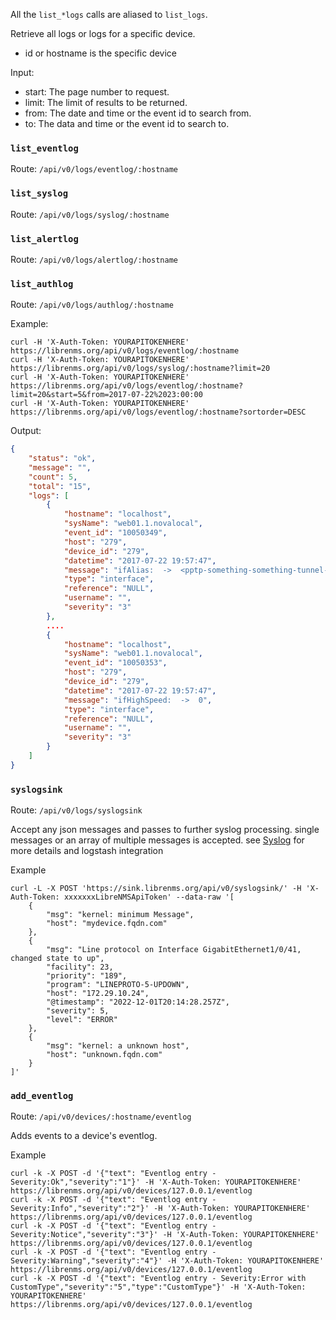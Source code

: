 All the `list_*logs` calls are aliased to `list_logs`.

Retrieve all logs or logs for a specific device.

- id or hostname is the specific device

Input:

- start: The page number to request.
- limit: The limit of results to be returned.
- from: The date and time or the event id to search from.
- to: The data and time or the event id to search to.

### `list_eventlog`

Route: `/api/v0/logs/eventlog/:hostname`

### `list_syslog`

Route: `/api/v0/logs/syslog/:hostname`

### `list_alertlog`

Route: `/api/v0/logs/alertlog/:hostname`

### `list_authlog`

Route: `/api/v0/logs/authlog/:hostname`

Example:

```curl
curl -H 'X-Auth-Token: YOURAPITOKENHERE' https://librenms.org/api/v0/logs/eventlog/:hostname
curl -H 'X-Auth-Token: YOURAPITOKENHERE' https://librenms.org/api/v0/logs/syslog/:hostname?limit=20
curl -H 'X-Auth-Token: YOURAPITOKENHERE' https://librenms.org/api/v0/logs/eventlog/:hostname?limit=20&start=5&from=2017-07-22%2023:00:00
curl -H 'X-Auth-Token: YOURAPITOKENHERE' https://librenms.org/api/v0/logs/eventlog/:hostname?sortorder=DESC
```

Output:

```json
{
    "status": "ok",
    "message": "",
    "count": 5,
    "total": "15",
    "logs": [
        {
            "hostname": "localhost",
            "sysName": "web01.1.novalocal",
            "event_id": "10050349",
            "host": "279",
            "device_id": "279",
            "datetime": "2017-07-22 19:57:47",
            "message": "ifAlias:  ->  <pptp-something-something-tunnel-something>",
            "type": "interface",
            "reference": "NULL",
            "username": "",
            "severity": "3"
        },
        ....
        {
            "hostname": "localhost",
            "sysName": "web01.1.novalocal",
            "event_id": "10050353",
            "host": "279",
            "device_id": "279",
            "datetime": "2017-07-22 19:57:47",
            "message": "ifHighSpeed:  ->  0",
            "type": "interface",
            "reference": "NULL",
            "username": "",
            "severity": "3"
        }
    ]
}
```

### `syslogsink`

Route: `/api/v0/logs/syslogsink`

Accept any json messages and passes to further syslog processing. single messages or an array of multiple messages is accepted. see [Syslog](../Extensions/Syslog.md) for more details and logstash integration


Example
```
curl -L -X POST 'https://sink.librenms.org/api/v0/syslogsink/' -H 'X-Auth-Token: xxxxxxxLibreNMSApiToken' --data-raw '[   
    {
        "msg": "kernel: minimum Message",
        "host": "mydevice.fqdn.com"
    },
    {
        "msg": "Line protocol on Interface GigabitEthernet1/0/41, changed state to up",
        "facility": 23,
        "priority": "189",
        "program": "LINEPROTO-5-UPDOWN",
        "host": "172.29.10.24",
        "@timestamp": "2022-12-01T20:14:28.257Z",
        "severity": 5,
        "level": "ERROR"
    },
    {
        "msg": "kernel: a unknown host",
        "host": "unknown.fqdn.com"
    }
]'
```
### `add_eventlog`

Route: `/api/v0/devices/:hostname/eventlog`

Adds events to a device's eventlog.

Example
```
curl -k -X POST -d '{"text": "Eventlog entry - Severity:Ok","severity":"1"}' -H 'X-Auth-Token: YOURAPITOKENHERE' https://librenms.org/api/v0/devices/127.0.0.1/eventlog
curl -k -X POST -d '{"text": "Eventlog entry - Severity:Info","severity":"2"}' -H 'X-Auth-Token: YOURAPITOKENHERE' https://librenms.org/api/v0/devices/127.0.0.1/eventlog
curl -k -X POST -d '{"text": "Eventlog entry - Severity:Notice","severity":"3"}' -H 'X-Auth-Token: YOURAPITOKENHERE' https://librenms.org/api/v0/devices/127.0.0.1/eventlog
curl -k -X POST -d '{"text": "Eventlog entry - Severity:Warning","severity":"4"}' -H 'X-Auth-Token: YOURAPITOKENHERE' https://librenms.org/api/v0/devices/127.0.0.1/eventlog
curl -k -X POST -d '{"text": "Eventlog entry - Severity:Error with CustomType","severity":"5","type":"CustomType"}' -H 'X-Auth-Token: YOURAPITOKENHERE' https://librenms.org/api/v0/devices/127.0.0.1/eventlog
```
